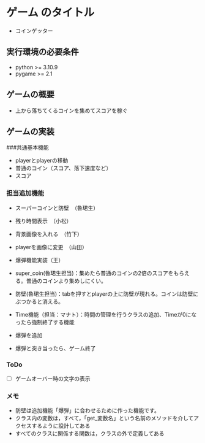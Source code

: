 # ゲーム のタイトル
* コインゲッター

## 実行環境の必要条件
* python >= 3.10.9
* pygame >= 2.1

## ゲームの概要
* 上から落ちてくるコインを集めてスコアを稼ぐ

## ゲームの実装
###共通基本機能
* playerとplayerの移動
* 普通のコイン（スコア、落下速度など）
* スコア

### 担当追加機能
* スーパーコインと防壁　（魯珺生）
* 残り時間表示　（小松）
* 背景画像を入れる　（竹下）
* playerを画像に変更　（山田）
* 爆弾機能実装（王）

* super_coin(魯珺生担当)：集めたら普通のコインの2倍のスコアをもらえる。普通のコインより集めしにくい。
* 防壁(魯珺生担当)：tabを押すとplayerの上に防壁が現れる。コインは防壁にぶつかると消える。

* Time機能（担当：マナト）：時間の管理を行うクラスの追加、Timeが0になったら強制終了する機能

* 爆弾を追加
* 爆弾と突き当ったら、ゲーム終了

### ToDo
- [ ] ゲームオーバー時の文字の表示

### メモ
* 防壁は追加機能「爆弾」に合わせるために作った機能です。
* クラス内の変数は，すべて，「get_変数名」という名前のメソッドを介してアクセスするように設計してある
* すべてのクラスに関係する関数は，クラスの外で定義してある
